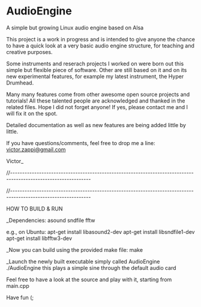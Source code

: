 # AudioEngine
A simple but growing Linux audio engine based on Alsa

This project is a work in progress and is intended to give anyone the chance to have a quick look 
at a very basic audio engine structure, for teaching and creative purposes.

Some instruments and reserach projects I worked on were born out this simple but flexible piece of software. 
Other are still based on it and on its new experimental features, for example my latest instrument, the Hyper Drumhead.

Many many features come from other awesome open source projects and tutorials!
All these talented people are acknowledged and thanked in the related files.
Hope I did not forget anyone! If yes, please contact me and I will fix it on the spot.

Detailed documentation as well as new features are being added little by little.

If you have questions/comments, feel free to drop me a line:
victor.zappi@gmail.com

Victor_


//---------------------------------------------------------------------------------------------------------------

//---------------------------------------------------------------------------------------------------------------

HOW TO BUILD & RUN

_Dependencies:
asound
sndfile
fftw

e.g., on Ubuntu:
apt-get install libasound2-dev
apt-get install libsndfile1-dev
apt-get install libfftw3-dev


_Now you can build using the provided make file:
make


_Launch the newly built executable simply called AudioEngine
./AudioEngine
this plays a simple sine through the default audio card


Feel free to have a look at the source and play with it, starting from main.cpp 


Have fun (;

